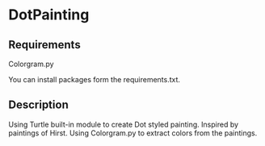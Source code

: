 # DotPainting

## Requirements
Colorgram.py

You can install packages form the requirements.txt.

## Description

Using Turtle built-in module to create Dot styled painting. Inspired by paintings of Hirst.
Using Colorgram.py to extract colors from the paintings.
